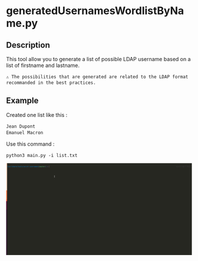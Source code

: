 # generatedUsernamesWordlistByName.py

## Description

This tool allow you to generate a list of possible LDAP username based on a list of firstname and lastname.

```
⚠️ The possibilities that are generated are related to the LDAP format recommanded in the best practices.
```


## Example

Created one list like this :

```md
Jean Dupont
Emanuel Macron
```

Use this command :

```md
python3 main.py -i list.txt
```

![how to](sources/howto.gif)
